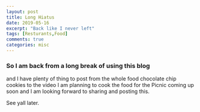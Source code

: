 ```yaml
---
layout: post
title: Long Hiatus
date: 2019-05-16
excerpt: "Back like I never left"
tags: [Resturants,Food]
comments: true
categories: misc
---
```

### So I am back from a long break of using this blog

and I have plenty of thing to post from the whole food chocolate chip cookies to the video I am planning to cook the food for the Picnic coming up soon and I am looking forward to sharing and posting this.


See yall later.

